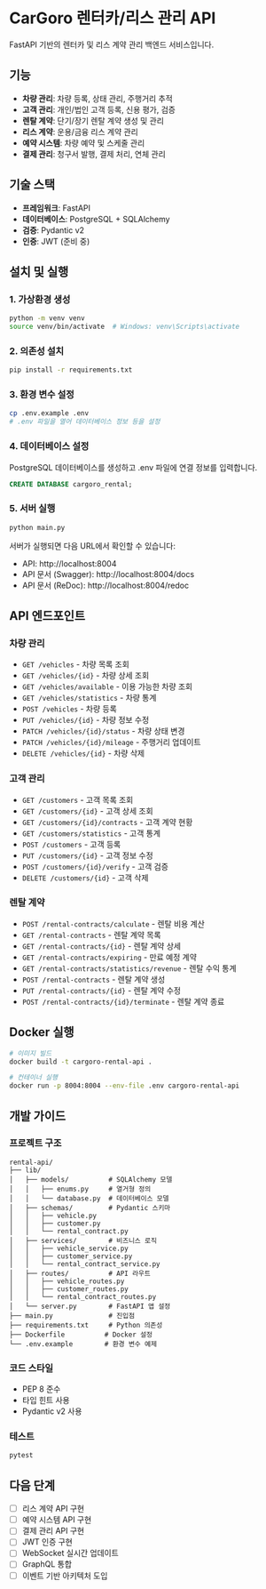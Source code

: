 # CarGoro 렌터카/리스 관리 API

FastAPI 기반의 렌터카 및 리스 계약 관리 백엔드 서비스입니다.

## 기능

- **차량 관리**: 차량 등록, 상태 관리, 주행거리 추적
- **고객 관리**: 개인/법인 고객 등록, 신용 평가, 검증
- **렌탈 계약**: 단기/장기 렌탈 계약 생성 및 관리
- **리스 계약**: 운용/금융 리스 계약 관리
- **예약 시스템**: 차량 예약 및 스케줄 관리
- **결제 관리**: 청구서 발행, 결제 처리, 연체 관리

## 기술 스택

- **프레임워크**: FastAPI
- **데이터베이스**: PostgreSQL + SQLAlchemy
- **검증**: Pydantic v2
- **인증**: JWT (준비 중)

## 설치 및 실행

### 1. 가상환경 생성

```bash
python -m venv venv
source venv/bin/activate  # Windows: venv\Scripts\activate
```

### 2. 의존성 설치

```bash
pip install -r requirements.txt
```

### 3. 환경 변수 설정

```bash
cp .env.example .env
# .env 파일을 열어 데이터베이스 정보 등을 설정
```

### 4. 데이터베이스 설정

PostgreSQL 데이터베이스를 생성하고 .env 파일에 연결 정보를 입력합니다.

```sql
CREATE DATABASE cargoro_rental;
```

### 5. 서버 실행

```bash
python main.py
```

서버가 실행되면 다음 URL에서 확인할 수 있습니다:

- API: http://localhost:8004
- API 문서 (Swagger): http://localhost:8004/docs
- API 문서 (ReDoc): http://localhost:8004/redoc

## API 엔드포인트

### 차량 관리

- `GET /vehicles` - 차량 목록 조회
- `GET /vehicles/{id}` - 차량 상세 조회
- `GET /vehicles/available` - 이용 가능한 차량 조회
- `GET /vehicles/statistics` - 차량 통계
- `POST /vehicles` - 차량 등록
- `PUT /vehicles/{id}` - 차량 정보 수정
- `PATCH /vehicles/{id}/status` - 차량 상태 변경
- `PATCH /vehicles/{id}/mileage` - 주행거리 업데이트
- `DELETE /vehicles/{id}` - 차량 삭제

### 고객 관리

- `GET /customers` - 고객 목록 조회
- `GET /customers/{id}` - 고객 상세 조회
- `GET /customers/{id}/contracts` - 고객 계약 현황
- `GET /customers/statistics` - 고객 통계
- `POST /customers` - 고객 등록
- `PUT /customers/{id}` - 고객 정보 수정
- `POST /customers/{id}/verify` - 고객 검증
- `DELETE /customers/{id}` - 고객 삭제

### 렌탈 계약

- `POST /rental-contracts/calculate` - 렌탈 비용 계산
- `GET /rental-contracts` - 렌탈 계약 목록
- `GET /rental-contracts/{id}` - 렌탈 계약 상세
- `GET /rental-contracts/expiring` - 만료 예정 계약
- `GET /rental-contracts/statistics/revenue` - 렌탈 수익 통계
- `POST /rental-contracts` - 렌탈 계약 생성
- `PUT /rental-contracts/{id}` - 렌탈 계약 수정
- `POST /rental-contracts/{id}/terminate` - 렌탈 계약 종료

## Docker 실행

```bash
# 이미지 빌드
docker build -t cargoro-rental-api .

# 컨테이너 실행
docker run -p 8004:8004 --env-file .env cargoro-rental-api
```

## 개발 가이드

### 프로젝트 구조

```
rental-api/
├── lib/
│   ├── models/          # SQLAlchemy 모델
│   │   ├── enums.py     # 열거형 정의
│   │   └── database.py  # 데이터베이스 모델
│   ├── schemas/         # Pydantic 스키마
│   │   ├── vehicle.py
│   │   ├── customer.py
│   │   └── rental_contract.py
│   ├── services/        # 비즈니스 로직
│   │   ├── vehicle_service.py
│   │   ├── customer_service.py
│   │   └── rental_contract_service.py
│   ├── routes/          # API 라우트
│   │   ├── vehicle_routes.py
│   │   ├── customer_routes.py
│   │   └── rental_contract_routes.py
│   └── server.py        # FastAPI 앱 설정
├── main.py              # 진입점
├── requirements.txt     # Python 의존성
├── Dockerfile          # Docker 설정
└── .env.example        # 환경 변수 예제
```

### 코드 스타일

- PEP 8 준수
- 타입 힌트 사용
- Pydantic v2 사용

### 테스트

```bash
pytest
```

## 다음 단계

- [ ] 리스 계약 API 구현
- [ ] 예약 시스템 API 구현
- [ ] 결제 관리 API 구현
- [ ] JWT 인증 구현
- [ ] WebSocket 실시간 업데이트
- [ ] GraphQL 통합
- [ ] 이벤트 기반 아키텍처 도입
